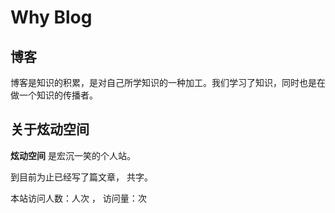 # Why Blog
## 博客
博客是知识的积累，是对自己所学知识的一种加工。我们学习了知识，同时也是在做一个知识的传播者。


## 关于炫动空间
**炫动空间** 是宏沉一笑的个人站。

到目前为止已经写了<code class="article_number"></code>篇文章， 共<code class="site_word_count"></code>字。

本站访问人数：<code class="site_uv"></code>人次 ， 访问量：<code class="site_pv"></code>次


